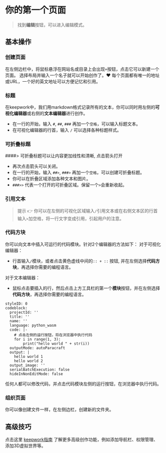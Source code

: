 # 你的第一个页面

> 找到**编辑**按钮，可以进入编辑模式。

## 基本操作

### 创建页面

在左侧边栏中，将鼠标悬浮在网站名或目录上会出现`+`按钮，点击它可以新建一个页面。 选择布局并输入一个名子就可以开始创作了。:heart: 每个页面都有唯一的地址或URL，一个好的英文地址可以方便记忆和引用。
### 标题

在keepwork中，我们用markdown格式记录所有的文本，你可以同时用左侧的**可视化编辑器**或右侧的**文本编辑器**进行创作。

- 在一行的开始，输入 `#`, `##`, `###` 再加一个`空格`，可以输入标题文本。
- 在可视化编辑器的行首，输入 `/` 可以选择各种标题样式。
### 可折叠标题

####> 可折叠标题可以让内容更加线性和清晰, 点击箭头打开
- 再次点击箭头可以关闭。
- 在一行的开始，输入 `##>`, `###>` 再加一个`空格`，可以创建可折叠标题。
- 你可以在折叠区域添加各种文本和图片。
- `###>>` 代表一个打开的可折叠区域。保留一个`>`会重新收起。
####
### 引用文本
> 提示 :point_right: 你可以在左侧的可视化区域输入`/`引用文本或在右侧文本区的行首输入`>`加空格，将一行文字变成引用，引起用户的注意。

### 代码方块

你可以向文本中插入可运行的代码模块。针对2个编辑器的方法如下：
对于可视化编辑器：

- 行首输入`/`模块，或者点击黄色虚线中间的`:: + ::` 按钮, 并在左侧选择**代码方块**，再选择你需要的编程语言。

对于文本编辑器：

- 鼠标点击要插入的行，然后点击上方工具栏的第一个**模块**按钮，并在左侧选择**代码方块**，再选择你需要的编程语言。
```@CodeBlock
styleID: 0
codeblock:
  projectId: ''
  title: ''
  name: ''
  language: python_wasm
  code: |-
    # 点击左侧的运行按钮，将在浏览器中执行代码
    for i in range(1, 3):
        print("hello world " + str(i))
  outputMode: autoParacraft
  output: |
    hello world 1
    hello world 2
  output_image: ''
  serialBatchExecution: false
  hideInNonEditMode: false

```
任何人都可以修改代码，并点击代码模块左侧的运行按钮，在浏览器中执行代码。

### 组织页面

你可以像创建文件一样，在左侧边栏，创建新的文件夹。 

## 高级技巧

点击这里 [keepwork指南](https://keepwork.com/official/docs/tutorials/keepwork) 了解更多高级创作功能，例如添加导航栏、权限管理、添加3D虚拟世界等。